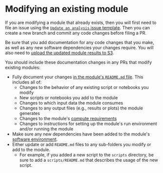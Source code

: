 # Modifying an existing module


If you are modifying a module that already exists, then you will first need to file an issue using the [`Update an analysis` issue template](../../communications-tools/github-issues/issue-templates.md#update-an-analysis).
Then you can create a new branch and commit any code changes before filing a PR.

Be sure that you add documentation for any code changes that you make, as well as any new software dependencies your changes require.
You will also need to [upload the updated module results to S3](../../software-platforms/aws/working-with-s3-buckets.md#syncing-your-results-to-s3).

You should include these documentation changes in any PRs that modify existing modules:

- Fully document your changes [in the module's `README.md` file](./documenting-analysis.md).
This includes all of:
    - Changes to the behavior of any existing script or notebooks you modify
    - New scripts or notebooks you add to the module
    - Changes to which input data the module consumes
    - Changes to any output files (e.g., results or plots) the module generates
    - Changes to the module's [compute requirements](./compute-requirements.md)
    - Changes to instructions for setting up the module's run environment and/or running the module
- Make sure any new dependencies have been added to the module's [software environment](../determining-requirements/determining-software-requirements.md).
- Either update or add `README.md` files to any sub-folders you modify or add to the module.
    - For example, if you added a new script to the `scripts` directory, be sure to add a `scripts/README.md` that describes the usage of the new script.
